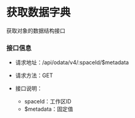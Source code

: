 获取数据字典
===

获取对象的数据结构接口

### 接口信息

 - 请求地址：/api/odata/v4/:spaceId/$metadata

 - 请求方法：GET

 - 接口说明：
   - spaceId：工作区ID
   - $metadata：固定值